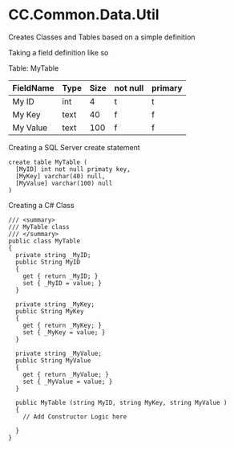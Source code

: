 CC.Common.Data.Util
===================

Creates Classes and Tables based on a simple definition

Taking a field definition like so

Table: MyTable

FieldName|Type|Size|not null|primary
---------|----|----|--------|-------
My ID|int|4|t|t
My Key|text|40|f|f
My Value|text|100|f|f


Creating a SQL Server create statement
```
create table MyTable (
  [MyID] int not null primaty key,
  [MyKey] varchar(40) null,
  [MyValue] varchar(100) null
)
```

Creating a C# Class
```
/// <summary>
/// MyTable class
/// </summary>
public class MyTable
{
  private string _MyID;
  public String MyID
  {
    get { return _MyID; }
    set { _MyID = value; }
  }

  private string _MyKey;
  public String MyKey
  {
    get { return _MyKey; }
    set { _MyKey = value; }
  }

  private string _MyValue;
  public String MyValue
  {
    get { return _MyValue; }
    set { _MyValue = value; }
  }

  public MyTable (string MyID, string MyKey, string MyValue )
  {
    // Add Constructor Logic here

  }
}
```
